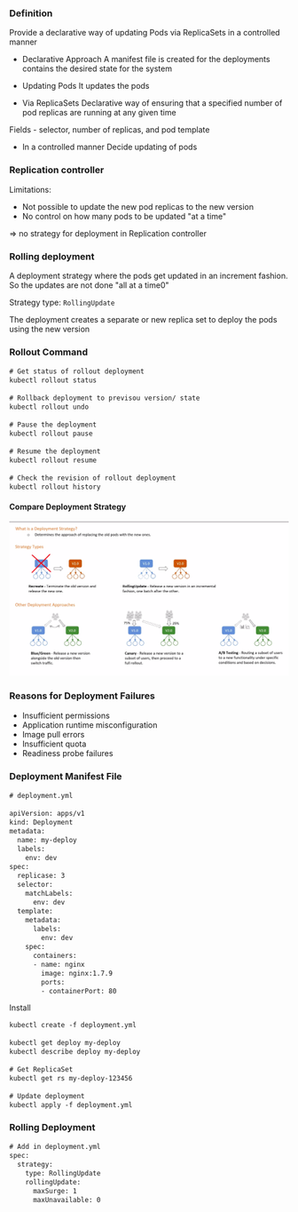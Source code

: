 ### Definition

Provide a declarative way of updating Pods via ReplicaSets in a controlled manner

- Declarative Approach
A manifest file is created for the deployments contains the desired state for the system

- Updating Pods
It updates the pods

- Via ReplicaSets
Declarative way of ensuring that a specified number of pod replicas are running at any given time

Fields - selector, number of replicas, and pod template

- In a controlled manner
Decide updating of pods

### Replication controller

Limitations:
- Not possible to update the new pod replicas to the new version
- No control on how many pods to be updated "at a time"
  
=> no strategy for deployment in Replication controller  

### Rolling deployment

A deployment strategy where the pods get updated in an increment fashion. So the updates are not done "all at a time0"
  
Strategy type: `RollingUpdate`

The deployment creates a separate or new replica set to deploy the pods using the new version

### Rollout Command

```
# Get status of rollout deployment
kubectl rollout status

# Rollback deployment to previsou version/ state
kubectl rollout undo

# Pause the deployment
kubectl rollout pause

# Resume the deployment
kubectl rollout resume

# Check the revision of rollout deployment
kubectl rollout history
```

#### Compare Deployment Strategy

![alt text](https://github.com/sonlh-0262/deploy-repo/blob/master/docs/assets/Screenshot%20from%202022-01-01%2015-11-20.png)


### Reasons for Deployment Failures
- Insufficient permissions
- Application runtime misconfiguration
- Image pull errors
- Insufficient quota
- Readiness probe failures


### Deployment Manifest File

```
# deployment.yml

apiVersion: apps/v1
kind: Deployment
metadata:
  name: my-deploy
  labels:
    env: dev
spec:
  replicase: 3
  selector:
    matchLabels:
      env: dev
  template:
    metadata:
      labels:
        env: dev
    spec:
      containers:
      - name: nginx
        image: nginx:1.7.9
        ports:
        - containerPort: 80
```

Install

```
kubectl create -f deployment.yml

kubectl get deploy my-deploy
kubectl describe deploy my-deploy

# Get ReplicaSet
kubectl get rs my-deploy-123456

# Update deployment
kubectl apply -f deployment.yml
```

### Rolling Deployment

```
# Add in deployment.yml
spec:
  strategy:
    type: RollingUpdate
    rollingUpdate:
      maxSurge: 1
      maxUnavailable: 0
```
